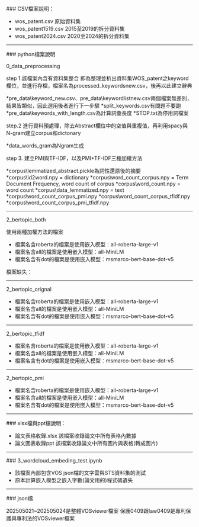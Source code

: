 \### CSV檔案說明：



* wos\_patent.csv	原始資料集
* wos\_patent1519.csv 	2015至2019的拆分資料集
* wos\_patent2024.csv	2020至2024的拆分資料集

--------------------------------------------------------------------------------------------


\### python檔案說明



0\_data\_preprocessing



step 1.該檔案內含有資料集整合 即為整理並析出資料集WOS\_patent之keyword欄位，並進行存檔，檔案名為processed\_keywordsnew.csv，後再以此建立辭典

*pre_data\keyword_new.csv、pre_data\keywordlistnew.csv兩個檔案無差別，結果皆類似，因此選用後者進行下一步驟
*split_keywords.csv有問題不要跑
*pre_data\\keywords_with_length.csv為計算詞彙長度
*STOP.txt為停用詞檔案


step.2 進行資料預處理，除去Abstract欄位中的空值與重複值，再利用spacy與N-gram建立corpus和dictonary

*data_words_gram為Ngram生成


step 3. 建立PMI與TF-IDF，以及PMI+TF-IDF三種加權方法

*corpus\lemmatized_abstract.pickle為詞性還原後的摘要
*corpus\id2word.npy = dictionary
*corpus\word_count_corpus.npy = Term Document Frequency, word count of corpus
*corpus\word_count.npy = word count
*corpus\data_lemmatized.npy = text
*corpus\word_count_corpus_pmi.npy 
*corpus\word_count_corpus_tfidf.npy
*corpus\word_count_corpus_pmi_tfidf.npy

--------------------------------------------------------------------------------------------



2\_bertopic\_both



使用兩種加權方法的檔案



* 檔案名含roberta的檔案是使用嵌入模型：all-roberta-large-v1 
* 檔案名含all的檔案是使用嵌入模型：all-MiniLM 
* 檔案名含有dot的檔案是使用嵌入模型：msmarco-bert-base-dot-v5

檔案缺失：


--------------------------------------------------------------------------------------------



2\_bertopic\_orignal



* 檔案名含roberta的檔案是使用嵌入模型：all-roberta-large-v1 
* 檔案名含all的檔案是使用嵌入模型：all-MiniLM 
* 檔案名含有dot的檔案是使用嵌入模型：msmarco-bert-base-dot-v5


--------------------------------------------------------------------------------------------



2\_bertopic\_tfidf



* 檔案名含roberta的檔案是使用嵌入模型：all-roberta-large-v1 
* 檔案名含all的檔案是使用嵌入模型：all-MiniLM 
* 檔案名含有dot的檔案是使用嵌入模型：msmarco-bert-base-dot-v5



--------------------------------------------------------------------------------------------



2\_bertopic\_pmi



* 檔案名含roberta的檔案是使用嵌入模型：all-roberta-large-v1 
* 檔案名含all的檔案是使用嵌入模型：all-MiniLM 
* 檔案名含有dot的檔案是使用嵌入模型：msmarco-bert-base-dot-v5



--------------------------------------------------------------------------------------------


\### xlsx檔與ppt檔說明：



* 論文表格收錄.xlsx	該檔案收錄論文中所有表格內數據
* 論文圖表收錄ppt	該檔案收錄論文中所有圖片與表格(轉成圖片)


--------------------------------------------------------------------------------------------

\### 3_wordcloud_embeding_test.ipynb

* 該檔案內部包含VOS json檔的文字雲與STS資料集的測試
* 原本計算嵌入模型之嵌入字數(論文用的)程式碼遺失


--------------------------------------------------------------------------------------------

\### json檔

202505021~202505024是整體VOSviewer檔案
保護0409跟law0409是專利保護與專利法的VOSviewer檔案



